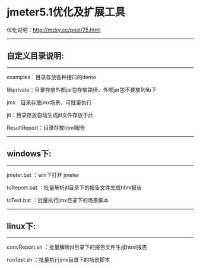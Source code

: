# jmeter5.1优化及扩展工具

优化说明：http://mzky.cc/post/75.html

--------------------------------------
## 自定义目录说明:
--------------------------------------
examples：目录存放各种接口的demo

libprivate：目录存放外部jar包存放路径，外部jar包不要放到lib下

jmx：目录存放jmx场景，可批量执行

jtl：目录存放自动生成jtl文件存放于此

ResultReport：目录存放html报告

--------------------------------------
## windows下:
--------------------------------------
jmeter.bat ：win下打开 jmeter

toReport.bat ：批量解析jtl目录下的报告文件生成html报告

toTest.bat ：批量执行jmx目录下的场景脚本

--------------------------------------
## linux下: 
--------------------------------------
convReport.sh ：批量解析jtl目录下的报告文件生成html报告

runTest.sh ：批量执行jmx目录下的场景脚本
